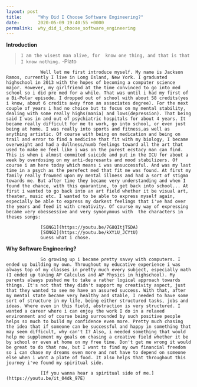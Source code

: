 ```yaml
---
layout: post
title:      "Why Did I Choose Software Engineering?"
date:       2020-05-09 19:40:55 +0000
permalink:  why_did_i_choose_software_engineering
---
```



**Introduction**

> `I am the wisest man alive, for  know one thing, and that is that I know nothing.`
>          -Plato
				 
				 Well let me first introduce myself. My name is Jackson Ramos, currently I live in Long Island, New York. I graduated highschool in 2013 with the hopes of becoming a computer science major. However, my girlfriend at the time convinced to go into med school so i did pre med for a while. That was until i had my first of a Bi-Polar episode. I dropped out of school with about 58 credits(yes i know, about 6 credits away from an associates degree). For the next couple of years i had no choice but to focus on my mental stability, dealing with some really highs(mania) and lows(depression). That being said I was in and out of psychiatric hospitals for about 4 years. It became really difficult for me to work, go into school, or even just being at home. I was really into sports and fitness,as well as anything artistic. Of course with being on medication and being on trail and error to find a medicine that fit with my biology, I became overweight and had a dullness/numb feelings toward all the art that used to make me feel like i was on the purest ecstacy man can find. This is when i almost commited suicide and put in the ICU for about a week by overdosing on my anti-depresants and mood stabilizers. Of course i am here today which means i was unsuccessful. And was my last time in a psych as the perefect med that fit me was found. At first my family really frowned upon my mental illness and had a sort of stigma towards me. But after time they became very understanding and when I found the chance, with this quarantine, to get back into school... At first i wanted to go back into an art field whether it be visual art, theater, music etc. I wanted to be able to express myself again, especially be able to express my darkest feelings that i've had over the years and feed it with creativity. Of course my way of expressing became very obessessive and very synonymous with  the characters in theses songs:
				 
				 [SONG1](https://youtu.be/7G8QItjTSDA)
				 [SONG2](https://youtu.be/kXYiU_JCYtU)
				 Guess what i chose. 
				 
**Why Software Engineering?**

				 So growing up i became pretty savvy with computers. I ended up building my own. Throughout my educative experience i was always top of my classes in pretty much every subject, especially math (I ended up taking AP Calculus and AP Physics in highschool). My parents always pushed me to take a rather logical approach towards things. It's not that they didn't support my creativity aspect, just that they wanted to see me have an assured success. With that, after my mental state became very healthy and stable, I needed to have some sort of structure in my life, being either structured tasks, jobs and ideas. Where even in this field, abstraction is very structured. I wanted a career where i can enjoy the work I do in a relaxed environment and of course being surrounded by such positive people helps so much to build my confidence even more. Pretty much chasing the idea that if someone can be successful and happy in something that may seem difficult, why can't I? Also, i needed something that would help me supplement my goals on chasing a creative field whether it be by school or even at home on my free time. Don't get me wrong it would be great to do that now, but I want to find my own financial freedom so i can chase my dreams even more and not have to depend on someone else when i want a plate of food. It also helps that throughout this journey i've found my spiritual side.
				 
				 [If you wanna hear a spiritual side of me.](https://youtu.be/it_04dk_97E)



